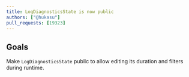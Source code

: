 ```yaml
---
title: LogDiagnosticsState is now public
authors: ["@hukasu"]
pull_requests: [19323]
---
```


## Goals

Make `LogDiagnosticsState` public to allow editing its duration and filters during
runtime.